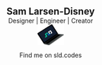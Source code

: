 <div style="text-align: center; display: flex; flex-direction: column; justify-content: center; align-items: center;">
<h2 style="margin: 0px;">Sam Larsen-Disney</h2>
<p style="margin: 0px;">Designer | Engineer | Creator </p>
</div>

<!--
**slarsendisney/slarsendisney** is a ✨ _special_ ✨ repository because its `README.md` (this file) appears on your GitHub profile.

Here are some ideas to get you started:

- 🔭 I’m currently working on ...
- 🌱 I’m currently learning ...
- 👯 I’m looking to collaborate on ...
- 🤔 I’m looking for help with ...
- 💬 Ask me about ...
- 📫 How to reach me: ...
- 😄 Pronouns: ...
- ⚡ Fun fact: ...
-->
<div style="text-align: center; display: flex; flex-direction: column; justify-content: center; align-items: center;">
<img src="./Macbook-Dark.png" width="60" />
<p>Find me on <a herf="https://sld.codes">sld.codes</a></p>
</div>